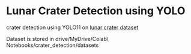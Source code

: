 # Lunar Crater Detection using YOLO
crater detection using YOLO11 on [lunar crater dataset]([url](https://universe.roboflow.com/crater-zqpjg/crater-vrqmn/dataset/1))

Dataset is stored in drive/MyDrive/Colab\ Notebooks/crater_detection/datasets
